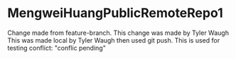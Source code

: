# MengweiHuangPublicRemoteRepo1
Change made from feature-branch. 
This change was made by Tyler Waugh
This was made local by Tyler Waugh then used git push.
This is used for testing conflict: "conflic pending"